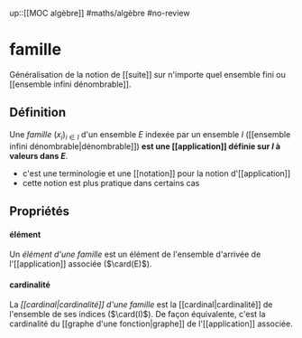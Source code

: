up::[[MOC algèbre]]
#maths/algèbre #no-review 
# famille

Généralisation de la notion de [[suite]] sur n'importe quel ensemble fini ou [[ensemble infini dénombrable]].

## Définition

Une _famille_ $(x_i)_{i\in I}$ d'un ensemble $E$ indexée par un ensemble $I$ ([[ensemble infini dénombrable|dénombrable]]) **est une [[application]] définie sur $I$ à valeurs dans $E$**. 
 - c'est une terminologie et une [[notation]] pour la notion d'[[application]]
 - cette notion est plus pratique dans certains cas


## Propriétés

#### élément
Un _élément d'une famille_ est un élément de l'ensemble d'arrivée de l'[[application]] associée ($\card(E)$).

#### cardinalité
La _[[cardinal|cardinalité]] d'une famille_ est la [[cardinal|cardinalité]] de l'ensemble de ses indices ($\card(I)$).
De façon équivalente, c'est la cardinalité du [[graphe d'une fonction|graphe]] de l'[[application]] associée.



